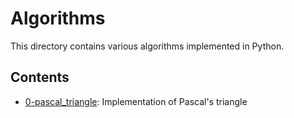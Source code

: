 # Algorithms

This directory contains various algorithms implemented in Python.

## Contents

- [0-pascal_triangle](0-pascal_triangle): Implementation of Pascal's triangle
